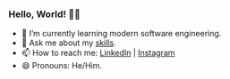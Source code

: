 ### Hello, World! 👋😃

<!--
**ruslangm88/ruslangm88** is a ✨ _special_ ✨ repository because its `README.md` (this file) appears on your GitHub profile.

Here are some ideas to get you started:
-->
- 🌱 I’m currently learning modern software engineering.
- 💬 Ask me about my [skills](http://lattes.cnpq.br/5125508412921126).
- 📫 How to reach me: [LinkedIn](https://www.linkedin.com/in/ruslan-guerra-marzo/) | [Instagram](https://www.instagram.com/ruslan.guerra88/)
- 😄 Pronouns: He/Him.
<!--- ⚡ Fun fact: ...-->

